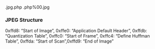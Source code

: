 
.jpg.php
.php%00.jpg


### JPEG Structure

0xffd8: “Start of Image”,
0xffe0: “Application Default Header”,
0xffdb: “Quantization Table”,
0xffc0: “Start of Frame”,
0xffc4: “Define Huffman Table”,
0xffda: “Start of Scan”,0xffd9: “End of Image”



